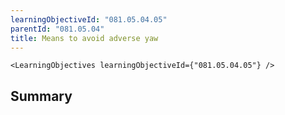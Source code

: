 ```yaml
---
learningObjectiveId: "081.05.04.05"
parentId: "081.05.04"
title: Means to avoid adverse yaw
---
```


```tsx eval
<LearningObjectives learningObjectiveId={"081.05.04.05"} />
```

## Summary
